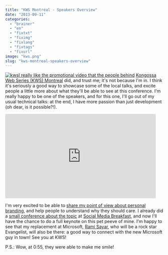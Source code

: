 ```yaml
---
title: "KWS Montréal - Speakers Overview"
date: "2013-09-11"
categories: 
  - "brainer"
  - "en"
  - "fixtxt"
  - "fiximg"
  - "fixlang"
  - "fixtags"
  - "fixurl"
image: "kws.png"
slug: "kws-montreal-speakers-overview"
---
```


[![kws](images/kws.png)I really like the promotional video that the people behind](http://fred.dev/content/uploads/2013/09/kws.png) [Kongossa Web Series (KWS) Montreal](https://www.kws-forum.org/?lang=en) did, and trust me; it's not because I'm in. I think it's seriously a good way to showcase some of the local talks, and excite people a little more about what they'll be able to see at this conference. I'm really happy to be one of the speakers, and for this one, I'll go out of my usual technical talks: at the end, I have more passion than just development (oh dear, is it possible?!).

<iframe width="480" height="270" src="https://www.youtube.com/embed/M49P8ChHeIQ?feature=oembed" frameborder="0" allowfullscreen></iframe>

I'm very excited to be able to [share my point of view about personal branding](https://fred.dev/kongossa-web-series-montreal/ "Kongossa Web Series Montreal"), and help people to understand why they should care. I already did a [small conference about the topic](https://fred.dev/social-media-breakfast-montreal-and-the-personal-branding/ "Social Media Breakfast Montreal and the personal branding") at [Social Media Breakfast](https://www.smbmtl.com/), and now I'll have the chance to do a full keynote on this pet peeve of mine. I'm happy to see that my replacement at Microsoft, [Rami Sayar](https://ramisayar.com/), who will be a rock star Evangelist, will also be there: a good way to connect with the new Microsoft guy in town! See you at KWS!

P.S.: Wow, at 0:55, they were able to make me smile!

